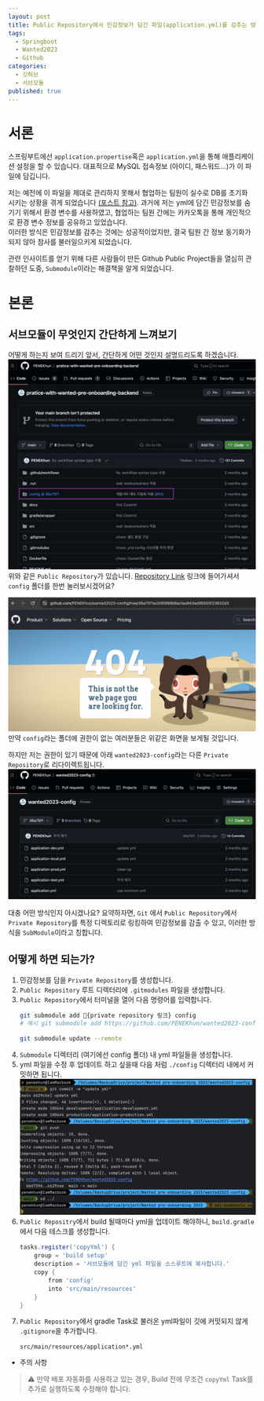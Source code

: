 ```yaml
---
layout: post
title: Public Repository에서 민감정보가 담긴 파일(application.yml)를 감추는 방법
tags:
  - Springboot
  - Wanted2023
  - Github
categories:
  - 깃허브
  - 서브모듈
published: true
---
```

# 서론
스프링부트에선 `application.propertise`혹은 `application.yml`을 통해 애플리케이션 설정을 할 수 있습니다.
대표적으로 MySQL 접속정보 (아이디, 패스워드...)가 이 파일에 담깁니다.

저는 예전에 이 파일을 제대로 관리하지 못해서 협업하는 팀원이 실수로 DB를 초기화 시키는 상황을 겪게 되었습니다 [(포스트 참고)]. 과거에 저는 yml에 담긴 민감정보를 숨기기 위해서 환경 변수를 사용하였고, 협업하는 팀원 간에는 카카오톡을 통해 개인적으로 환경 변수 정보를 공유하고 있었습니다.  
이러한 방식은 민감정보를 감추는 것에는 성공적이었지만, 결국 팀원 간 정보 동기화가 되지 않아 참사를 불러일으키게 되었습니다.

[(포스트 참고)]: /posts/떠나간-데이터-끄나풀이라도-잡아보자/ "떠나간 데이터 끄나풀이라도 잡아보자"

관련 인사이트를 얻기 위해 다른 사람들이 만든 Github Public Project들을 열심히 관찰하던 도중, `Submodule`이라는 해결책을 알게 되었습니다.  
# 본론

## 서브모듈이 무엇인지 간단하게 느껴보기
어떻게 하는지 보여 드리기 앞서, 간단하게 어떤 것인지 설명드리도록 하겠습니다.
![공개 레포지토리 사진](/assets/2024-01-01/public-repository.png)
위와 같은 `Public Repository`가 있습니다. [Repository Link] 링크에 들어가셔서 `config` 폴더를 한번 눌러보시겠어요?

[Repository Link]: https://github.com/PENEKhun/pratice-with-wanted-pre-onboarding-backend "레포지토리 링크"

![404](/assets/2024-01-01/404.png)
만약 `config`라는 폴더에 권한이 없는 여러분들은 위같은 화면을 보게될 것입니다.

하지만 저는 권한이 있기 때문에 아래 `wanted2023-config`라는 다른 `Private Repository`로 리다이렉트됩니다.
![wanted2023-config repository](/assets/2024-01-01/config-repo.png)

대충 어떤 방식인지 아시겠나요?
요약하자면, `Git` 에서 `Public Repository`에서 `Private Repository`를 특정 디렉토리로 링킹하여 민감정보를 감출 수 있고, 이러한 방식을 `SubModule`이라고 칭합니다.

## 어떻게 하면 되는가?

1. 민감정보를 담을 `Private Repository`를 생성합니다.
2. `Public Repository` 루트 디렉터리에 `.gitmodules` 파일을 생성합니다.
3. `Public Repository`에서 터미널을 열어 다음 명령어를 입력합니다.
	```bash
	git submodule add {private repository 링크} config
	# 예시 git submodule add https://github.com/PENEKhun/wanted2023-config config
	```
	```bash
	git submodule update --remote
	```
4. `Submodule` 디렉터리 (여기에선 config 폴더) 내 yml 파일들을 생성합니다.
1. yml 파일을 수정 후 업데이트 하고 싶을때 다음 처럼 `./config` 디렉터리 내에서 커밋하면 됩니다.
	![서브모듈 디렉터리 내에서 cli로 작업 고고](/assets/2024-01-01/cli.png)
1. `Public Repositry`에서 build 될때마다 yml을 업데이트 해야하니, `build.gradle`에서 다음 테스크를 생성합니다.
	```gradle
	tasks.register('copyYml') {
		group = 'build setup'
		description = '서브모듈에 담긴 yml 파일을 소스루트에 복사합니다.'
		copy {
			from 'config'
			into 'src/main/resources'
		}
	}
	```
6. `Public Repository`에서 gradle Task로 불러온 yml파일이 깃에 커밋되지 않게 `.gitignore`을 추가합니다.
	```
	src/main/resources/application*.yml
	```

- 주의 사항
> ⚠️ 만약 배포 자동화를 사용하고 있는 경우, Build 전에 무조건 `copyYml` Task를 추가로 실행하도록 수정해야 합니다.

